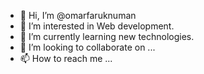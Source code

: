 - 👋 Hi, I’m @omarfaruknuman
- 👀 I’m interested in Web development. 
- 🌱 I’m currently learning new technologies.
- 💞️ I’m looking to collaborate on ...
- 📫 How to reach me ...

<!---
omarfaruknuman/omarfaruknuman is a ✨ special ✨ repository because its `README.md` (this file) appears on your GitHub profile.
You can click the Preview link to take a look at your changes.
--->
